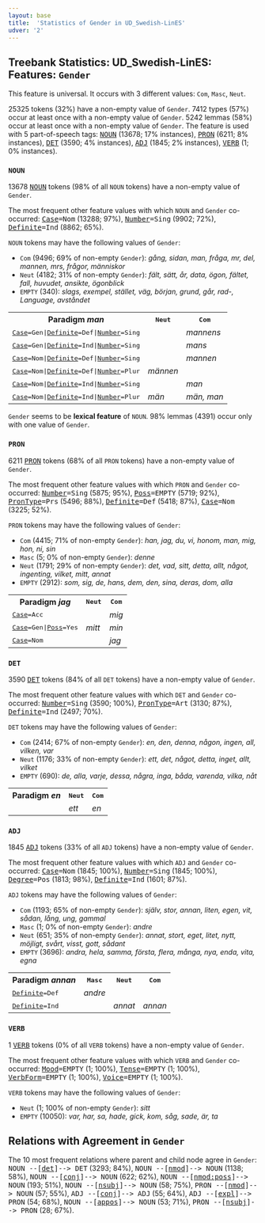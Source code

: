 ```yaml
---
layout: base
title:  'Statistics of Gender in UD_Swedish-LinES'
udver: '2'
---
```


## Treebank Statistics: UD_Swedish-LinES: Features: `Gender`

This feature is universal.
It occurs with 3 different values: `Com`, `Masc`, `Neut`.

25325 tokens (32%) have a non-empty value of `Gender`.
7412 types (57%) occur at least once with a non-empty value of `Gender`.
5242 lemmas (58%) occur at least once with a non-empty value of `Gender`.
The feature is used with 5 part-of-speech tags: <tt><a href="sv_lines-pos-NOUN.html">NOUN</a></tt> (13678; 17% instances), <tt><a href="sv_lines-pos-PRON.html">PRON</a></tt> (6211; 8% instances), <tt><a href="sv_lines-pos-DET.html">DET</a></tt> (3590; 4% instances), <tt><a href="sv_lines-pos-ADJ.html">ADJ</a></tt> (1845; 2% instances), <tt><a href="sv_lines-pos-VERB.html">VERB</a></tt> (1; 0% instances).

### `NOUN`

13678 <tt><a href="sv_lines-pos-NOUN.html">NOUN</a></tt> tokens (98% of all `NOUN` tokens) have a non-empty value of `Gender`.

The most frequent other feature values with which `NOUN` and `Gender` co-occurred: <tt><a href="sv_lines-feat-Case.html">Case</a></tt><tt>=Nom</tt> (13288; 97%), <tt><a href="sv_lines-feat-Number.html">Number</a></tt><tt>=Sing</tt> (9902; 72%), <tt><a href="sv_lines-feat-Definite.html">Definite</a></tt><tt>=Ind</tt> (8862; 65%).

`NOUN` tokens may have the following values of `Gender`:

* `Com` (9496; 69% of non-empty `Gender`): <em>gång, sidan, man, fråga, mr, del, mannen, mrs, frågor, människor</em>
* `Neut` (4182; 31% of non-empty `Gender`): <em>fält, sätt, år, data, ögon, fältet, fall, huvudet, ansikte, ögonblick</em>
* `EMPTY` (340): <em>slags, exempel, stället, väg, början, grund, går, rad-, Language, avståndet</em>

<table>
  <tr><th>Paradigm <i>man</i></th><th><tt>Neut</tt></th><th><tt>Com</tt></th></tr>
  <tr><td><tt><tt><a href="sv_lines-feat-Case.html">Case</a></tt><tt>=Gen</tt>|<tt><a href="sv_lines-feat-Definite.html">Definite</a></tt><tt>=Def</tt>|<tt><a href="sv_lines-feat-Number.html">Number</a></tt><tt>=Sing</tt></tt></td><td></td><td><em>mannens</em></td></tr>
  <tr><td><tt><tt><a href="sv_lines-feat-Case.html">Case</a></tt><tt>=Gen</tt>|<tt><a href="sv_lines-feat-Definite.html">Definite</a></tt><tt>=Ind</tt>|<tt><a href="sv_lines-feat-Number.html">Number</a></tt><tt>=Sing</tt></tt></td><td></td><td><em>mans</em></td></tr>
  <tr><td><tt><tt><a href="sv_lines-feat-Case.html">Case</a></tt><tt>=Nom</tt>|<tt><a href="sv_lines-feat-Definite.html">Definite</a></tt><tt>=Def</tt>|<tt><a href="sv_lines-feat-Number.html">Number</a></tt><tt>=Sing</tt></tt></td><td></td><td><em>mannen</em></td></tr>
  <tr><td><tt><tt><a href="sv_lines-feat-Case.html">Case</a></tt><tt>=Nom</tt>|<tt><a href="sv_lines-feat-Definite.html">Definite</a></tt><tt>=Def</tt>|<tt><a href="sv_lines-feat-Number.html">Number</a></tt><tt>=Plur</tt></tt></td><td><em>männen</em></td><td></td></tr>
  <tr><td><tt><tt><a href="sv_lines-feat-Case.html">Case</a></tt><tt>=Nom</tt>|<tt><a href="sv_lines-feat-Definite.html">Definite</a></tt><tt>=Ind</tt>|<tt><a href="sv_lines-feat-Number.html">Number</a></tt><tt>=Sing</tt></tt></td><td></td><td><em>man</em></td></tr>
  <tr><td><tt><tt><a href="sv_lines-feat-Case.html">Case</a></tt><tt>=Nom</tt>|<tt><a href="sv_lines-feat-Definite.html">Definite</a></tt><tt>=Ind</tt>|<tt><a href="sv_lines-feat-Number.html">Number</a></tt><tt>=Plur</tt></tt></td><td><em>män</em></td><td><em>män, man</em></td></tr>
</table>

`Gender` seems to be **lexical feature** of `NOUN`. 98% lemmas (4391) occur only with one value of `Gender`.

### `PRON`

6211 <tt><a href="sv_lines-pos-PRON.html">PRON</a></tt> tokens (68% of all `PRON` tokens) have a non-empty value of `Gender`.

The most frequent other feature values with which `PRON` and `Gender` co-occurred: <tt><a href="sv_lines-feat-Number.html">Number</a></tt><tt>=Sing</tt> (5875; 95%), <tt><a href="sv_lines-feat-Poss.html">Poss</a></tt><tt>=EMPTY</tt> (5719; 92%), <tt><a href="sv_lines-feat-PronType.html">PronType</a></tt><tt>=Prs</tt> (5496; 88%), <tt><a href="sv_lines-feat-Definite.html">Definite</a></tt><tt>=Def</tt> (5418; 87%), <tt><a href="sv_lines-feat-Case.html">Case</a></tt><tt>=Nom</tt> (3225; 52%).

`PRON` tokens may have the following values of `Gender`:

* `Com` (4415; 71% of non-empty `Gender`): <em>han, jag, du, vi, honom, man, mig, hon, ni, sin</em>
* `Masc` (5; 0% of non-empty `Gender`): <em>denne</em>
* `Neut` (1791; 29% of non-empty `Gender`): <em>det, vad, sitt, detta, allt, något, ingenting, vilket, mitt, annat</em>
* `EMPTY` (2912): <em>som, sig, de, hans, dem, den, sina, deras, dom, alla</em>

<table>
  <tr><th>Paradigm <i>jag</i></th><th><tt>Neut</tt></th><th><tt>Com</tt></th></tr>
  <tr><td><tt><tt><a href="sv_lines-feat-Case.html">Case</a></tt><tt>=Acc</tt></tt></td><td></td><td><em>mig</em></td></tr>
  <tr><td><tt><tt><a href="sv_lines-feat-Case.html">Case</a></tt><tt>=Gen</tt>|<tt><a href="sv_lines-feat-Poss.html">Poss</a></tt><tt>=Yes</tt></tt></td><td><em>mitt</em></td><td><em>min</em></td></tr>
  <tr><td><tt><tt><a href="sv_lines-feat-Case.html">Case</a></tt><tt>=Nom</tt></tt></td><td></td><td><em>jag</em></td></tr>
</table>

### `DET`

3590 <tt><a href="sv_lines-pos-DET.html">DET</a></tt> tokens (84% of all `DET` tokens) have a non-empty value of `Gender`.

The most frequent other feature values with which `DET` and `Gender` co-occurred: <tt><a href="sv_lines-feat-Number.html">Number</a></tt><tt>=Sing</tt> (3590; 100%), <tt><a href="sv_lines-feat-PronType.html">PronType</a></tt><tt>=Art</tt> (3130; 87%), <tt><a href="sv_lines-feat-Definite.html">Definite</a></tt><tt>=Ind</tt> (2497; 70%).

`DET` tokens may have the following values of `Gender`:

* `Com` (2414; 67% of non-empty `Gender`): <em>en, den, denna, någon, ingen, all, vilken, var</em>
* `Neut` (1176; 33% of non-empty `Gender`): <em>ett, det, något, detta, inget, allt, vilket</em>
* `EMPTY` (690): <em>de, alla, varje, dessa, några, inga, båda, varenda, vilka, nåt</em>

<table>
  <tr><th>Paradigm <i>en</i></th><th><tt>Neut</tt></th><th><tt>Com</tt></th></tr>
  <tr><td><tt></tt></td><td><em>ett</em></td><td><em>en</em></td></tr>
</table>

### `ADJ`

1845 <tt><a href="sv_lines-pos-ADJ.html">ADJ</a></tt> tokens (33% of all `ADJ` tokens) have a non-empty value of `Gender`.

The most frequent other feature values with which `ADJ` and `Gender` co-occurred: <tt><a href="sv_lines-feat-Case.html">Case</a></tt><tt>=Nom</tt> (1845; 100%), <tt><a href="sv_lines-feat-Number.html">Number</a></tt><tt>=Sing</tt> (1845; 100%), <tt><a href="sv_lines-feat-Degree.html">Degree</a></tt><tt>=Pos</tt> (1813; 98%), <tt><a href="sv_lines-feat-Definite.html">Definite</a></tt><tt>=Ind</tt> (1601; 87%).

`ADJ` tokens may have the following values of `Gender`:

* `Com` (1193; 65% of non-empty `Gender`): <em>själv, stor, annan, liten, egen, vit, sådan, lång, ung, gammal</em>
* `Masc` (1; 0% of non-empty `Gender`): <em>andre</em>
* `Neut` (651; 35% of non-empty `Gender`): <em>annat, stort, eget, litet, nytt, möjligt, svårt, visst, gott, sådant</em>
* `EMPTY` (3696): <em>andra, hela, samma, första, flera, många, nya, enda, vita, egna</em>

<table>
  <tr><th>Paradigm <i>annan</i></th><th><tt>Masc</tt></th><th><tt>Neut</tt></th><th><tt>Com</tt></th></tr>
  <tr><td><tt><tt><a href="sv_lines-feat-Definite.html">Definite</a></tt><tt>=Def</tt></tt></td><td><em>andre</em></td><td></td><td></td></tr>
  <tr><td><tt><tt><a href="sv_lines-feat-Definite.html">Definite</a></tt><tt>=Ind</tt></tt></td><td></td><td><em>annat</em></td><td><em>annan</em></td></tr>
</table>

### `VERB`

1 <tt><a href="sv_lines-pos-VERB.html">VERB</a></tt> tokens (0% of all `VERB` tokens) have a non-empty value of `Gender`.

The most frequent other feature values with which `VERB` and `Gender` co-occurred: <tt><a href="sv_lines-feat-Mood.html">Mood</a></tt><tt>=EMPTY</tt> (1; 100%), <tt><a href="sv_lines-feat-Tense.html">Tense</a></tt><tt>=EMPTY</tt> (1; 100%), <tt><a href="sv_lines-feat-VerbForm.html">VerbForm</a></tt><tt>=EMPTY</tt> (1; 100%), <tt><a href="sv_lines-feat-Voice.html">Voice</a></tt><tt>=EMPTY</tt> (1; 100%).

`VERB` tokens may have the following values of `Gender`:

* `Neut` (1; 100% of non-empty `Gender`): <em>sitt</em>
* `EMPTY` (10050): <em>var, har, sa, hade, gick, kom, såg, sade, är, ta</em>

## Relations with Agreement in `Gender`

The 10 most frequent relations where parent and child node agree in `Gender`:
<tt>NOUN --[<tt><a href="sv_lines-dep-det.html">det</a></tt>]--> DET</tt> (3293; 84%),
<tt>NOUN --[<tt><a href="sv_lines-dep-nmod.html">nmod</a></tt>]--> NOUN</tt> (1138; 58%),
<tt>NOUN --[<tt><a href="sv_lines-dep-conj.html">conj</a></tt>]--> NOUN</tt> (622; 62%),
<tt>NOUN --[<tt><a href="sv_lines-dep-nmod-poss.html">nmod:poss</a></tt>]--> NOUN</tt> (193; 51%),
<tt>NOUN --[<tt><a href="sv_lines-dep-nsubj.html">nsubj</a></tt>]--> NOUN</tt> (58; 75%),
<tt>PRON --[<tt><a href="sv_lines-dep-nmod.html">nmod</a></tt>]--> NOUN</tt> (57; 55%),
<tt>ADJ --[<tt><a href="sv_lines-dep-conj.html">conj</a></tt>]--> ADJ</tt> (55; 64%),
<tt>ADJ --[<tt><a href="sv_lines-dep-expl.html">expl</a></tt>]--> PRON</tt> (54; 68%),
<tt>NOUN --[<tt><a href="sv_lines-dep-appos.html">appos</a></tt>]--> NOUN</tt> (53; 71%),
<tt>PRON --[<tt><a href="sv_lines-dep-nsubj.html">nsubj</a></tt>]--> PRON</tt> (28; 67%).

